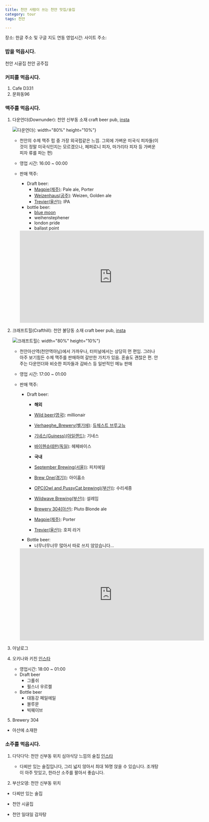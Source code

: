 ```yaml
---
title: 천안 사람이 쓰는 천안 맛집/술집
category: tour
tags: 천안 

---
```


장소: 한글 주소 및 구글 지도 연동 
영업시간: 
사이트 주소: 

### 밥을 먹읍시다. 

천안 시골집
천안 공주집

### 커피를 먹읍시다. 

1. Cafe D331
2. 문화동96

### 맥주를 먹읍시다.

1. 다운언더(Downunder): 천안 신부동 소재 craft beer pub, [insta](https://www.instagram.com/pub_downunder/)

    ![다운언더](http://cfile21.uf.tistory.com/image/99EFE33359FDC4101EB384){: width="80%" height="10%"}
    - 천안의 수제 맥주 펍 중 가장 외국펍같은 느낌. 그외에 가벼운 미국식 피자들(이것이 정말 미국식인지는 모르겠으나, 페퍼로니 피자, 마가리타 피자 등 가벼운 피자 류를 파는 편)
    - 영업 시간: 16:00 ~ 00:00
    - 판매 맥주: 
        - Draft beer: 
            - [Magpie(제주)](http://www.magpiebrewing.com): Pale ale, Porter
            - [Weizenhaus(공주)](http://weizenhaus.com/): Weizen, Golden ale
            - [Trevier(울산))](https://www.facebook.com/trevierbrau/): IPA
        - bottle beer: 
            - [blue moon]()
            - weihenstephener
            - london pride
            - ballast point

        <iframe src="https://www.google.com/maps/embed?pb=!1m18!1m12!1m3!1d12775.913897343044!2d127.14496974061093!3d36.81903572911351!2m3!1f0!2f0!3f0!3m2!1i1024!2i768!4f13.1!3m3!1m2!1s0x357b285b9e6c867d%3A0x5b29615104170e73!2s363-13+Sinbu-dong%2C+Dongnam-gu%2C+Cheonan%2C+Chungcheongnam-do!5e0!3m2!1sen!2skr!4v1524818528082" width="600" height="300" frameborder="0" style="border:0" allowfullscreen></iframe>

2. 크래프트힐(Crafthill): 천안 불당동 소재 craft beer pub, [insta](https://www.instagram.com/craft_hill/)

    ![크래프트힐](http://image-logo.alba.kr/%2Fdata_image2%2Fcomlogo%2F201706%2F2017061007121858259_0.jpg){: width="80%" height="10%"}
    - 천안아산역(천안역아님)에서 가까우나, 터미널에서는 상당히 먼 편임. 그러나 아주 보기힘든 수제 맥주를 판매하여 갈만한 가치가 있음. 혼술도 괜찮은 편. 안주는 다운언더와 비슷한 피자들과 감바스 등 일반적인 메뉴 판매
    - 영업 시간: 17:00 ~ 01:00
    - 판매 맥주:
        - Draft beer: 
            - **해외**
            - [Wild beer(영국)](http://www.wildbeerco.com): millionair
            - [Verhaeghe_Brewery(벨기에)](https://en.wikipedia.org/wiki/Verhaeghe_Brewery): [듀체스트 브루고뉴](https://www.beeradvocate.com/beer/profile/641/1745/)
            - [기네스(Guiness)(아일랜드)](https://www.guinness.com): 기네스
            - [바이헨슈테판(독일)](https://www.weihenstephaner.de/en/): 헤페바이스

            - **국내**
            - [September Brewing(서울))](https://www.facebook.com/septemberbrewing/): 피치에일
            - [Brew One(경기))](https://www.facebook.com/BrewOneBrewery/): 아이홉소
            - [OPC(Owl and PussyCat brewing)(부산))](https://www.facebook.com/opc.taproom/): 수리세종
            - [Wildwave Brewing(부산))](https://www.facebook.com/wildwave.brew/): 설레임 
            - [Brewery 304(아산)](https://www.brewery304.com): Pluto Blonde ale
            - [Magpie(제주)](http://www.magpiebrewing.com): Porter
            - [Trevier(울산))](https://www.facebook.com/trevierbrau/): 호피 라거
        - Bottle beer:
            - 너무너무너무 많아서 따로 쓰지 않았습니다...

        <iframe src="https://www.google.com/maps/embed?pb=!1m18!1m12!1m3!1d3194.736094708067!2d127.10478401562047!3d36.80087737994841!2m3!1f0!2f0!3f0!3m2!1i1024!2i768!4f13.1!3m3!1m2!1s0x357ad80c80f7e719%3A0x70df15fcf376c7!2z7YGs656Y7ZSE7Yq47Z6Q!5e0!3m2!1sen!2skr!4v1524819391577" width="600" height="300" frameborder="0" style="border:0" allowfullscreen></iframe>

3. 아날로그

5. 오키나와 키친 [인스타](https://www.instagram.com/okinawakitchen306/)
    - 영업시간: 18:00 ~ 01:00
    - Draft beer
        - 그롤쉬 
        - 필스너 우르켈
    - Bottle beer
        - 대동강 페일에일
        - 블루문
        - 빅웨이브

6. Brewery 304
- 아산에 소재한 

### 소주를 먹읍시다. 

1. 다닥다닥: 천안 신부동 위치 심야식당 느낌의 술집 [인스타](http://instagram.com/dadac_dadac)
    - 다찌만 있는 술집입니다, 그리 넓지 않아서 최대 16명 앉을 수 있습니다. 조개탕이 아주 맛있고, 한라산 소주를 팔아서 좋습니다.

2. 부산오뎅: 천안 신부동 위치
- 다찌만 있는 술집

- 천안 시골집
- 천안 일대일 감자탕